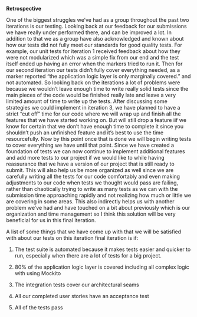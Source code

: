 **Retrospective**

One of the biggest struggles we’ve had as a group throughout the past two iterations is our testing. Looking back at our feedback for our submissions we have really under performed there, and can be improved a lot. In addition to that we as a group have also acknowledged and known about how our tests did not fully meet our standards for good quality tests. For example, our unit tests for iteration 1 received feedback about how they were not modularized which was a simple fix from our end and the test itself ended up having an error when the markers tried to run it. Then for our second iteration our tests didn’t fully cover everything needed, as a marker reported “the application logic layer is only marginally covered.” and not automated. So looking back on the iterations a lot of problems were because we wouldn’t leave enough time to write really solid tests since the main pieces of the code would be finished really late and leave a very limited amount of time to write up the tests. After discussing some strategies we could implement in iteration 3, we have planned to have a strict “cut off” time for our code where we will wrap up and finish all the features that we have started working on. But will still drop a feature iif we know for certain that we don’t have enough time to complete it since you shouldn’t push an unfinished feature and it’s best to use the time resourcefully. Now by this point once that is done we will begin writing tests to cover everything we have until that point. Since we have created a foundation of tests we can now continue to implement additional features and add more tests to our project if we would like to while having reassurance that we have a version of our project that is still ready to submit. This will also help us be more organized as well since we are carefully writing all the tests for our code comfortably and even making adjustments to our code when tests we thought would pass are failing, rather than chaotically trying to write as many tests as we can with the submission time approaching rapidly and not realizing how much or little we are covering in some areas. This also indirectly helps us with another problem we’ve had and have touched on a bit about previously which is our organization and time management so I think this solution will be very beneficial for us in this final iteration.




A list of some things that we have come up with that we will be satisfied with about our tests on this iteration final iteration is if:

1. The test suite is automated because it makes tests easier and quicker to run, especially when there are a lot of tests for a big project.

2. 80% of the application logic layer is covered including all complex logic with using Mockito

3. The integration tests cover our architectural seams

4. All our completed user stories have an acceptance test

5. All of the tests pass
